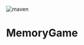 ![maven](https://github.com/fatmakahveci/MemoryGame/actions/workflows/main.yml/badge.svg)

# MemoryGame
